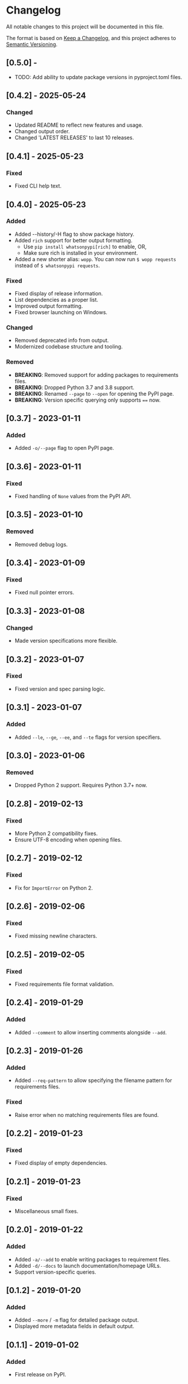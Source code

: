 # Changelog

All notable changes to this project will be documented in this file.

The format is based on [Keep a Changelog](https://keepachangelog.com/),
and this project adheres to [Semantic Versioning](https://semver.org/).

## [0.5.0] - <Unreleased>

- TODO: Add ability to update package versions in pyproject.toml files.

## [0.4.2] - 2025-05-24

### Changed

- Updated README to reflect new features and usage.
- Changed output order.
- Changed 'LATEST RELEASES' to last 10 releases.

## [0.4.1] - 2025-05-23

### Fixed

- Fixed CLI help text.

## [0.4.0] - 2025-05-23

### Added

- Added --history/-H flag to show package history.
- Added `rich` support for better output formatting.
  - Use `pip install whatsonpypi[rich]` to enable, OR,
  - Make sure rich is installed in your environment.
- Added a new shorter alias: `wopp`. You can now run `$ wopp requests` instead of `$ whatsonpypi requests`.

### Fixed

- Fixed display of release information.
- List dependencies as a proper list.
- Improved output formatting.
- Fixed browser launching on Windows.

### Changed

- Removed deprecated info from output.
- Modernized codebase structure and tooling.

### Removed

- **BREAKING**: Removed support for adding packages to requirements files.
- **BREAKING**: Dropped Python 3.7 and 3.8 support.
- **BREAKING**: Renamed `--page` to `--open` for opening the PyPI page.
- **BREAKING**: Version specific querying only supports `==` now.

## [0.3.7] - 2023-01-11

### Added

- Added `-o/--page` flag to open PyPI page.

## [0.3.6] - 2023-01-11

### Fixed

- Fixed handling of `None` values from the PyPI API.

## [0.3.5] - 2023-01-10

### Removed

- Removed debug logs.

## [0.3.4] - 2023-01-09

### Fixed

- Fixed null pointer errors.

## [0.3.3] - 2023-01-08

### Changed

- Made version specifications more flexible.

## [0.3.2] - 2023-01-07

### Fixed

- Fixed version and spec parsing logic.

## [0.3.1] - 2023-01-07

### Added

- Added `--le`, `--ge`, `--ee`, and `--te` flags for version specifiers.

## [0.3.0] - 2023-01-06

### Removed

- Dropped Python 2 support. Requires Python 3.7+ now.

## [0.2.8] - 2019-02-13

### Fixed

- More Python 2 compatibility fixes.
- Ensure UTF-8 encoding when opening files.

## [0.2.7] - 2019-02-12

### Fixed

- Fix for `ImportError` on Python 2.

## [0.2.6] - 2019-02-06

### Fixed

- Fixed missing newline characters.

## [0.2.5] - 2019-02-05

### Fixed

- Fixed requirements file format validation.

## [0.2.4] - 2019-01-29

### Added

- Added `--comment` to allow inserting comments alongside `--add`.

## [0.2.3] - 2019-01-26

### Added

- Added `--req-pattern` to allow specifying the filename pattern for requirements files.

### Fixed

- Raise error when no matching requirements files are found.

## [0.2.2] - 2019-01-23

### Fixed

- Fixed display of empty dependencies.

## [0.2.1] - 2019-01-23

### Fixed

- Miscellaneous small fixes.

## [0.2.0] - 2019-01-22

### Added

- Added `-a/--add` to enable writing packages to requirement files.
- Added `-d/--docs` to launch documentation/homepage URLs.
- Support version-specific queries.

## [0.1.2] - 2019-01-20

### Added

- Added `--more` / `-m` flag for detailed package output.
- Displayed more metadata fields in default output.

## [0.1.1] - 2019-01-02

### Added

- First release on PyPI.
